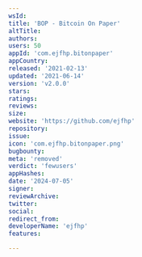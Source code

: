 ```yaml
---
wsId: 
title: 'BOP - Bitcoin On Paper'
altTitle: 
authors: 
users: 50
appId: 'com.ejfhp.bitonpaper'
appCountry: 
released: '2021-02-13'
updated: '2021-06-14'
version: 'v2.0.0'
stars: 
ratings: 
reviews: 
size: 
website: 'https://github.com/ejfhp'
repository: 
issue: 
icon: 'com.ejfhp.bitonpaper.png'
bugbounty: 
meta: 'removed'
verdict: 'fewusers'
appHashes: 
date: '2024-07-05'
signer: 
reviewArchive: 
twitter: 
social: 
redirect_from: 
developerName: 'ejfhp'
features: 

---
```



